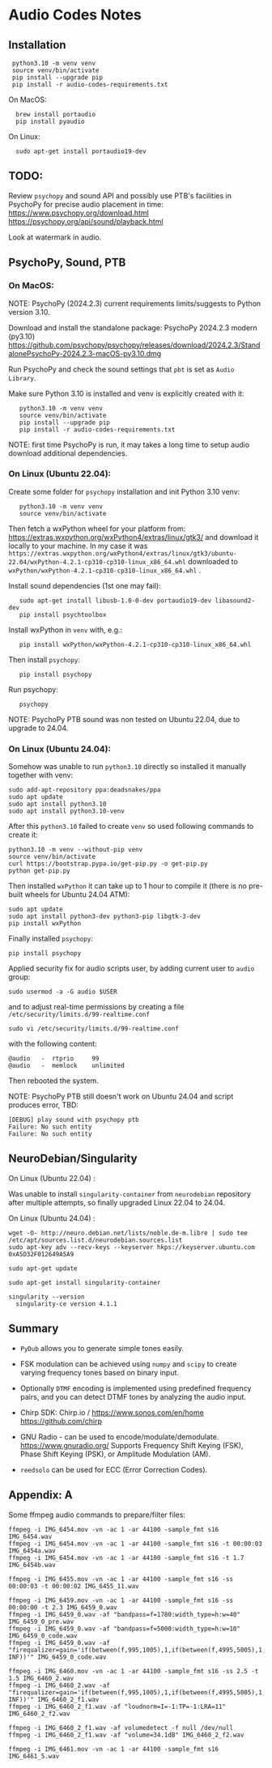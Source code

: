 # Audio Codes Notes

## Installation

```
 python3.10 -m venv venv
 source venv/bin/activate
 pip install --upgrade pip
 pip install -r audio-codes-requirements.txt
```

 On MacOS:
```
  brew install portaudio
  pip install pyaudio
```

 On Linux:
```
  sudo apt-get install portaudio19-dev
```

## TODO:

 Review `psychopy` and sound API and possibly use PTB's
 facilities in PsychoPy for precise audio placement in time:
   https://www.psychopy.org/download.html
   https://psychopy.org/api/sound/playback.html

 Look at watermark in audio.

## PsychoPy, Sound, PTB

### On MacOS:

NOTE: PsychoPy (2024.2.3) current requirements limits/suggests
      to Python version 3.10.

Download and install the standalone package:
PsychoPy 2024.2.3 modern (py3.10)
https://github.com/psychopy/psychopy/releases/download/2024.2.3/StandalonePsychoPy-2024.2.3-macOS-py3.10.dmg

Run PsychoPy and check the sound settings that `pbt` is
set as `Audio Library`.

Make sure Python 3.10 is installed and venv is explicitly created with it:
```
   python3.10 -m venv venv
   source venv/bin/activate
   pip install --upgrade pip
   pip install -r audio-codes-requirements.txt
```

NOTE: first time PsychoPy is run, it may takes a long time to setup audio
       download additional dependencies.

### On Linux (Ubuntu 22.04):

Create some folder for `psychopy` installation and init Python 3.10 venv:
```
   python3.10 -m venv venv
   source venv/bin/activate
```
Then fetch a wxPython wheel for your platform from:
https://extras.wxpython.org/wxPython4/extras/linux/gtk3/ and
download it locally to your machine.
In my case it was `https://extras.wxpython.org/wxPython4/extras/linux/gtk3/ubuntu-22.04/wxPython-4.2.1-cp310-cp310-linux_x86_64.whl`
downloaded to `wxPython/wxPython-4.2.1-cp310-cp310-linux_x86_64.whl` .

Install sound dependencies (1st one may fail):
```
   sudo apt-get install libusb-1.0-0-dev portaudio19-dev libasound2-dev
   pip install psychtoolbox
```

Install wxPython in `venv` with, e.g.:
```
   pip install wxPython/wxPython-4.2.1-cp310-cp310-linux_x86_64.whl
```

Then install `psychopy`:
```
   pip install psychopy
```

Run psychopy:
```
   psychopy
```

NOTE: PsychoPy PTB sound was non tested on Ubuntu 22.04, due to upgrade to 24.04.

### On Linux (Ubuntu 24.04):

Somehow was unable to run `python3.10` directly so installed it manually together with venv:

```
sudo add-apt-repository ppa:deadsnakes/ppa
sudo apt update
sudo apt install python3.10
sudo apt install python3.10-venv
```

After this `python3.10` failed to create `venv` so used following commands to create it:

```
python3.10 -m venv --without-pip venv
source venv/bin/activate
curl https://bootstrap.pypa.io/get-pip.py -o get-pip.py
python get-pip.py
```

Then installed `wxPython` it can take up to 1 hour to compile it (there is no pre-built wheels for Ubuntu 24.04 ATM):

```
sudo apt update
sudo apt install python3-dev python3-pip libgtk-3-dev
pip install wxPython
```

Finally installed `psychopy`:

```
pip install psychopy
```

Applied security fix for audio scripts user, by adding current user to `audio` group:

```
sudo usermod -a -G audio $USER
```

and to adjust real-time permissions by creating a file `/etc/security/limits.d/99-realtime.conf`

```
sudo vi /etc/security/limits.d/99-realtime.conf
```

with the following content:

```
@audio   -  rtprio     99
@audio   -  memlock    unlimited
```

Then rebooted the system.

NOTE: PsychoPy PTB still doesn't work on Ubuntu 24.04 and script produces error, TBD:

```
[DEBUG] play sound with psychopy ptb
Failure: No such entity
Failure: No such entity
```

## NeuroDebian/Singularity

On Linux (Ubuntu 22.04) :

Was unable to install `singularity-container` from `neurodebian` repository after multiple attempts, so finally upgraded Linux 22.04 to 24.04.


On Linux (Ubuntu 24.04) :

```
wget -O- http://neuro.debian.net/lists/noble.de-m.libre | sudo tee /etc/apt/sources.list.d/neurodebian.sources.list
sudo apt-key adv --recv-keys --keyserver hkps://keyserver.ubuntu.com 0xA5D32F012649A5A9

sudo apt-get update

sudo apt-get install singularity-container
```

```
singularity --version
  singularity-ce version 4.1.1
```


## Summary
  - `PyDub` allows you to generate simple tones easily.
  -  FSK modulation can be achieved using `numpy` and
  `scipy` to create varying frequency tones based on
  binary input.
  - Optionally `DTMF` encoding is implemented using
  predefined frequency pairs, and you can detect
  DTMF tones by analyzing the audio input.

  - Chirp SDK:
    Chirp.io / https://www.sonos.com/en/home
    https://github.com/chirp

  - GNU Radio - can be used to encode/modulate/demodulate.
    https://www.gnuradio.org/
    Supports Frequency Shift Keying (FSK),
    Phase Shift Keying (PSK), or Amplitude Modulation (AM).

  - `reedsolo` can be used for ECC (Error Correction Codes).

## Appendix: A
Some ffmpeg audio commands to prepare/filter files:

```shell
ffmpeg -i IMG_6454.mov -vn -ac 1 -ar 44100 -sample_fmt s16 IMG_6454.wav
ffmpeg -i IMG_6454.mov -vn -ac 1 -ar 44100 -sample_fmt s16 -t 00:00:03 IMG_6454a.wav
ffmpeg -i IMG_6454.mov -vn -ac 1 -ar 44100 -sample_fmt s16 -t 1.7 IMG_6454b.wav

ffmpeg -i IMG_6455.mov -vn -ac 1 -ar 44100 -sample_fmt s16 -ss 00:00:03 -t 00:00:02 IMG_6455_11.wav

ffmpeg -i IMG_6459.mov -vn -ac 1 -ar 44100 -sample_fmt s16 -ss 00:00:00 -t 2.3 IMG_6459_0.wav
ffmpeg -i IMG_6459_0.wav -af "bandpass=f=1780:width_type=h:w=40" IMG_6459_0_pre.wav
ffmpeg -i IMG_6459_0.wav -af "bandpass=f=5000:width_type=h:w=10" IMG_6459_0_code.wav
ffmpeg -i IMG_6459_0.wav -af "firequalizer=gain='if(between(f,995,1005),1,if(between(f,4995,5005),1,-INF))'" IMG_6459_0_code.wav

ffmpeg -i IMG_6460.mov -vn -ac 1 -ar 44100 -sample_fmt s16 -ss 2.5 -t 1.5 IMG_6460_2.wav
ffmpeg -i IMG_6460_2.wav -af "firequalizer=gain='if(between(f,995,1005),1,if(between(f,4995,5005),1,-INF))'" IMG_6460_2_f1.wav
ffmpeg -i IMG_6460_2_f1.wav -af "loudnorm=I=-1:TP=-1:LRA=11" IMG_6460_2_f2.wav

ffmpeg -i IMG_6460_2_f1.wav -af volumedetect -f null /dev/null
ffmpeg -i IMG_6460_2_f1.wav -af "volume=34.1dB" IMG_6460_2_f2.wav

ffmpeg -i IMG_6461.mov -vn -ac 1 -ar 44100 -sample_fmt s16 IMG_6461_5.wav
```
